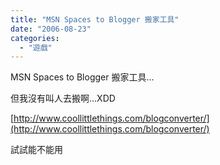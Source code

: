 ```yaml
---
title: "MSN Spaces to Blogger 搬家工具"
date: "2006-08-23"
categories: 
  - "遊戲"
---
```


MSN Spaces to Blogger 搬家工具...

但我沒有叫人去搬啊...XDD

[http://www.coollittlethings.com/blogconverter/](http://www.coollittlethings.com/blogconverter/)

試試能不能用
